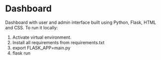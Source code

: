 # Dashboard
Dashboard with user and admin interface built using Python, Flask, HTML and CSS. To run it locally:

1. Activate virtual environment.
2. Install all requirements from requirements.txt
3. export FLASK_APP=main.py
4. flask run
